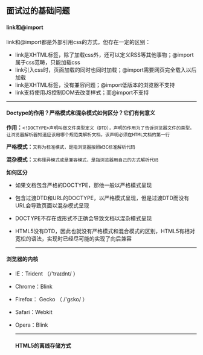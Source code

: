 ## 面试过的基础问题

#### link和@import

link和@import都是外部引用css的方式，但存在一定的区别：

- link是XHTML标签，除了加载css外，还可以定义RSS等其他事物；@import属于css范畴，只能加载css
- link引入css时，页面加载的同时也同时加载；@import需要网页完全载入以后加载
- link是XHTML标签，没有兼容问题；@import低版本的浏览器不支持
- link支持使用JS控制DOM去改变样式；而@import不支持

------

#### Doctype的作用？严格模式和混杂模式如何区分？它们有何意义

**作用：**`<!DOCTYPE>声明叫做文件类型定义（DTD），声明的作用为了告诉浏览器文件的类型。让浏览器解析器知道应该用哪个规范类解析文档。该声明必须在HTML文档的第一行`

**严格模式：**`又称为标准模式，是指浏览器按照W3C标准解析代码`

**混杂模式：**`又称怪异模式或是兼容模式，是指浏览器用自己的方式解析代码`

**如何区分**

- 如果文档包含严格的DOCTYPE，那他一般以严格模式呈现

- 包含过渡DTD和URL的DOCTYPE，以严格模式呈现，但是过渡DTD而没有URL会导致页面以混杂模式呈现

- DOCTYPE不存在或形式不正确会导致文档以混杂模式呈现

- HTML5没有DTD，因此也就没有严格模式和混合模式的区别，HTML5有相对宽松的语法，实现时已经尽可能的实现了向后兼容

  ------

  

#### **浏览器的内核**

- IE：Trident （/'traɪdnt/ ）

- Chrome：Blink
- Firefox： Gecko （ /'gɛko/ ）

- Safari：Webkit

- Opera：Blink

  ------

  

  #### HTML5的离线存储方式

